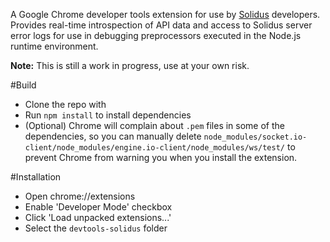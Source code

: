 A Google Chrome developer tools extension for use by [Solidus](https://github.com/solidusjs/solidus) developers. Provides real-time introspection of API data and access to Solidus server error logs for use in debugging preprocessors executed in the Node.js runtime environment.

**Note:** This is still a work in progress, use at your own risk.

#Build
* Clone the repo with
* Run `npm install` to install dependencies
* (Optional) Chrome will complain about `.pem` files in some of the dependencies, so you can manually delete `node_modules/socket.io-client/node_modules/engine.io-client/node_modules/ws/test/` to prevent Chrome from warning you when you install the extension.

#Installation
* Open chrome://extensions
* Enable 'Developer Mode' checkbox
* Click 'Load unpacked extensions...'
* Select the `devtools-solidus` folder
